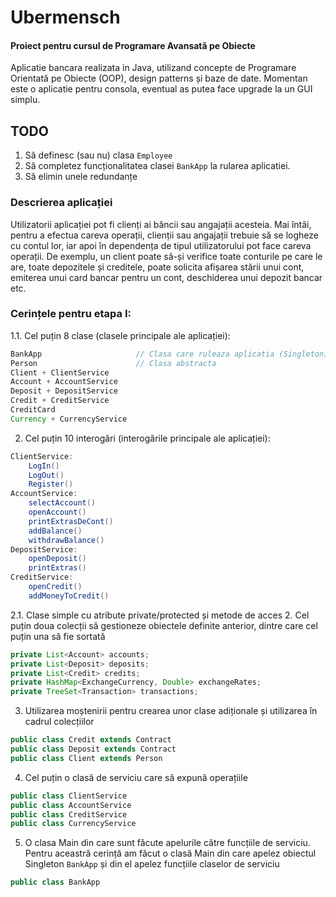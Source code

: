 # Ubermensch
#### Proiect pentru cursul de Programare Avansată pe Obiecte
Aplicatie bancara realizata in Java, utilizand concepte de Programare Orientată pe Obiecte (OOP), design patterns și baze de date. Momentan este o aplicatie pentru consola, eventual as putea face upgrade la un GUI simplu.  

## TODO
1. Să definesc (sau nu) clasa ```Employee```
2. Să completez funcționalitatea clasei ```BankApp``` la rularea aplicatiei.
3. Să elimin unele redundanțe
   
### Descrierea aplicației
Utilizatorii aplicației pot fi clienți ai băncii sau angajații acesteia. Mai întâi, pentru a efectua
careva operații, clienții sau angajații trebuie să se logheze cu contul lor, iar apoi în dependența
de tipul utilizatorului pot face careva operații. De exemplu, un client poate să-și verifice
toate conturile pe care le are, toate depozitele și creditele, poate solicita afișarea
stării unui cont, emiterea unui card bancar pentru un cont, deschiderea unui depozit bancar etc.

### Cerințele pentru etapa I:
1.1. Cel puțin 8 clase (clasele principale ale aplicației):
```java
BankApp                     // Clasa care ruleaza aplicatia (Singleton)
Person                      // Clasa abstracta
Client + ClientService
Account + AccountService
Deposit + DepositService
Credit + CreditService
CreditCard
Currency + CurrencyService
```
2. Cel puțin 10 interogări (interogările principale ale aplicației):
```java
ClientService:
    LogIn()
    LogOut()
    Register()
AccountService:
    selectAccount()
    openAccount()
    printExtrasDeCont()
    addBalance()
    withdrawBalance()
DepositService:
    openDeposit()
    printExtras()
CreditService:
    openCredit()
    addMoneyToCredit()
```
2.1. Clase simple cu atribute private/protected și metode de acces
  2. Cel puțin doua colecții să gestioneze obiectele definite anterior, dintre care cel puțin una să fie sortată
```java
private List<Account> accounts;
private List<Deposit> deposits;
private List<Credit> credits;
private HashMap<ExchangeCurrency, Double> exchangeRates;
private TreeSet<Transaction> transactions;
```
  3. Utilizarea moștenirii pentru crearea unor clase adiționale și utilizarea în cadrul colecțiilor
```java
public class Credit extends Contract
public class Deposit extends Contract
public class Client extends Person
```
  4. Cel puțin o clasă de serviciu care să expună operațiile
```java
public class ClientService
public class AccountService
public class CreditService
public class CurrencyService
```
  5. O clasa Main din care sunt făcute apelurile către funcțiile de serviciu. Pentru aceastră cerință am făcut o clasă 
     Main din care apelez obiectul Singleton ```BankApp``` și din el apelez funcțiile claselor 
     de serviciu
```java
public class BankApp
```

